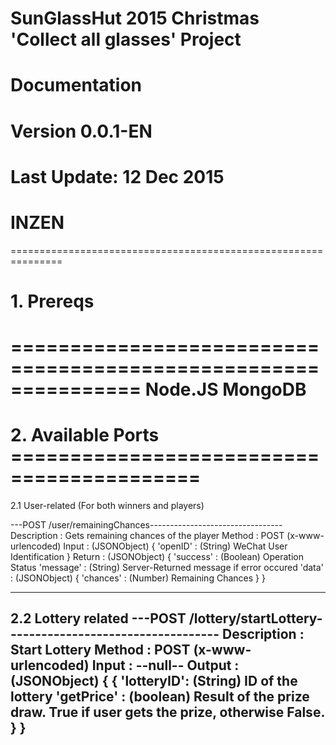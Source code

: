 # SunGlassHut 2015 Christmas 'Collect all glasses' Project
# Documentation
#
# Version 0.0.1-EN
# Last Update: 12 Dec 2015
# INZEN
===============================================================

# 1. Prereqs
===============================================================
Node.JS
MongoDB
===============================================================

# 2. Available Ports ==========================================

2.1 User-related (For both winners and players)

---POST /user/remainingChances---------------------------------
Description	: Gets remaining chances of the player
Method		: POST (x-www-urlencoded)
Input 		: (JSONObject)
{
	'openID'	: (String) WeChat User Identification
}
Return		: (JSONObject)
{
	'success'	: (Boolean) Operation Status
	'message'	: (String) Server-Returned message if error occured
	'data'		: (JSONObject)
	{
		'chances' : (Number) Remaining Chances
	}
}

----------------------------------------------------------------

2.2 Lottery related
---POST /lottery/startLottery-----------------------------------
Description	: Start Lottery
Method		: POST (x-www-urlencoded)
Input 		: --null--
Output 		: (JSONObject)
{
	{
		'lotteryID': (String) ID of the lottery
		'getPrice' : (boolean) Result of the prize draw. True if user gets the prize, otherwise False.
	}
}
-----------------------------------------------------------------